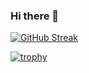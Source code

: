### Hi there 👋
[![GitHub Streak](https://streak-stats.demolab.com?user=BUCH696&theme=codestackr&hide_border=&border_radius=5&card_width=512)](https://git.io/streak-stats)

[![trophy](https://github-profile-trophy.vercel.app/BUCH696)](https://github.com/ryo-ma/github-profile-trophy)
